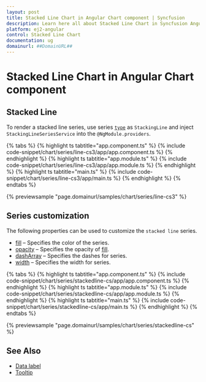 ```yaml
---
layout: post
title: Stacked Line Chart in Angular Chart component | Syncfusion
description: Learn here all about Stacked Line Chart in Syncfusion Angular Chart component of Syncfusion Essential JS 2 and more.
platform: ej2-angular
control: Stacked Line Chart
documentation: ug
domainurl: ##DomainURL##
---
```


# Stacked Line Chart in Angular Chart component

## Stacked Line

To render a stacked line series, use series [`type`](https://ej2.syncfusion.com/angular/documentation/api/chart/seriesModel/#type-string) as `StackingLine` and inject `StackingLineSeriesService`  into the `@NgModule.providers`.

{% tabs %}
{% highlight ts tabtitle="app.component.ts" %}
{% include code-snippet/chart/series/line-cs3/app/app.component.ts %}
{% endhighlight %}
{% highlight ts tabtitle="app.module.ts" %}
{% include code-snippet/chart/series/line-cs3/app/app.module.ts %}
{% endhighlight %}
{% highlight ts tabtitle="main.ts" %}
{% include code-snippet/chart/series/line-cs3/app/main.ts %}
{% endhighlight %}
{% endtabs %}
  
{% previewsample "page.domainurl/samples/chart/series/line-cs3" %}

## Series customization

The following properties can be used to customize the `stacked line` series.

* [fill](https://ej2.syncfusion.com/angular/documentation/api/chart/seriesModel/#fill-string) – Specifies the color of the series.
* [opacity](https://ej2.syncfusion.com/angular/documentation/api/chart/seriesModel/#opacity) – Specifies the opacity of [fill](https://ej2.syncfusion.com/angular/documentation/api/chart/seriesModel/#fill-string).
* [dashArray](https://ej2.syncfusion.com/angular/documentation/api/chart/seriesModel/#dasharray) – Specifies the dashes for series.
* [width](https://ej2.syncfusion.com/angular/documentation/api/chart/seriesModel/#width) – Specifies the width for series.

{% tabs %}
{% highlight ts tabtitle="app.component.ts" %}
{% include code-snippet/chart/series/stackedline-cs/app/app.component.ts %}
{% endhighlight %}
{% highlight ts tabtitle="app.module.ts" %}
{% include code-snippet/chart/series/stackedline-cs/app/app.module.ts %}
{% endhighlight %}
{% highlight ts tabtitle="main.ts" %}
{% include code-snippet/chart/series/stackedline-cs/app/main.ts %}
{% endhighlight %}
{% endtabs %}
  
{% previewsample "page.domainurl/samples/chart/series/stackedline-cs" %}

## See Also

* [Data label](../data-labels/)
* [Tooltip](../tool-tip/)
